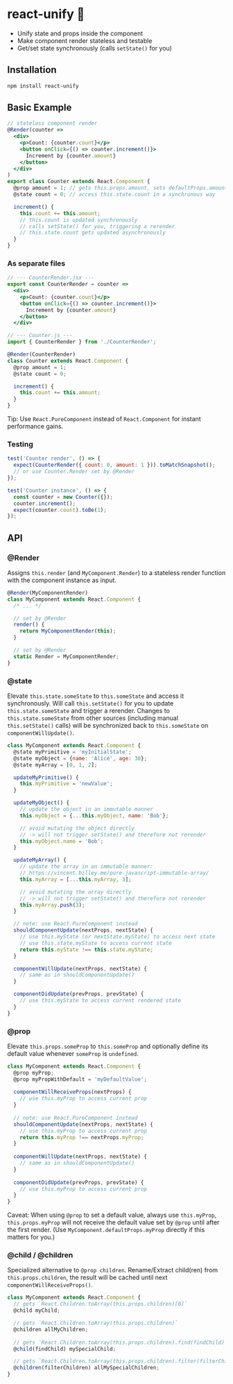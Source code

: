 # react-unify 💍
* Unify state and props inside the component
* Make component render stateless and testable
* Get/set state synchronously (calls `setState()` for you)

## Installation
```sh
npm install react-unify
```

## Basic Example

```jsx
// stateless component render
@Render(counter => 
  <div>
    <p>Count: {counter.count}</p>
    <button onClick={() => counter.increment()}>
      Increment by {counter.amount}
    </button>
  </div>
)
export class Counter extends React.Component {
  @prop amount = 1; // gets this.props.amount, sets defaultProps.amount
  @state count = 0; // access this.state.count in a synchronous way

  increment() {
    this.count += this.amount;
    // this.count is updated synchronously
    // calls setState() for you, triggering a rerender
    // this.state.count gets updated asynchronously
  }
}
```

### As separate files

```jsx
// --- CounterRender.jsx ---
export const CounterRender = counter =>
  <div>
    <p>Count: {counter.count}</p>
    <button onClick={() => counter.increment()}>
      Increment by {counter.amount}
    </button>
  </div>
```

```jsx
// --- Counter.js ---
import { CounterRender } from './CounterRender';

@Render(CounterRender)
class Counter extends React.Component {
  @prop amount = 1;
  @state count = 0;

  increment() {
    this.count += this.amount;
  }
}
```

Tip: Use `React.PureComponent` instead of `React.Component` for instant performance gains.

### Testing

```jsx
test('Counter render', () => {
  expect(CounterRender({ count: 0, amount: 1 })).toMatchSnapshot();
  // or use Counter.Render set by @Render
});

test('Counter instance', () => {
  const counter = new Counter({});
  counter.increment();
  expect(counter.count).toBe(1);
});
```

## API

### @Render

Assigns `this.render` (and `MyComponent.Render`) to a stateless render function with the component instance as input.

```js
@Render(MyComponentRender)
class MyComponent extends React.Component {
  /* ... */

  // set by @Render
  render() {
    return MyComponentRender(this);
  }

  // set by @Render
  static Render = MyComponentRender;
}
```

### @state

Elevate `this.state.someState` to `this.someState` and access it synchronously. Will call `this.setState()` for you to update `this.state.someState` and trigger a rerender. Changes to `this.state.someState` from other sources (including manual `this.setState()` calls) will be synchronized back to `this.someState` on `componentWillUpdate()`.

```js
class MyComponent extends React.Component {
  @state myPrimitive = 'myInitialState';
  @state myObject = {name: 'Alice', age: 30};
  @state myArray = [0, 1, 2];

  updateMyPrimitive() {
    this.myPrimitive = 'newValue';
  }

  updateMyObject() {
    // update the object in an immutable manner
    this.myObject = {...this.myObject, name: 'Bob'};

    // avoid mutating the object directly 
    // -> will not trigger setState() and therefore not rerender
    this.myObject.name = 'Bob';
  }

  updateMyArray() {
    // update the array in an immutable manner:
    // https://vincent.billey.me/pure-javascript-immutable-array/
    this.myArray = [...this.myArray, 3];

    // avoid mutating the array directly 
    // -> will not trigger setState() and therefore not rerender
    this.myArray.push(3);
  }

  // note: use React.PureComponent instead
  shouldComponentUpdate(nextProps, nextState) {
    // use this.myState (or nextState.myState) to access next state
    // use this.state.myState to access current state
    return this.myState !== this.state.myState;
  }

  componentWillUpdate(nextProps, nextState) {
    // same as in shouldComponentUpdate()
  }

  componentDidUpdate(prevProps, prevState) {
    // use this.myState to access current rendered state
  }
}

```

### @prop

Elevate `this.props.someProp` to `this.someProp` and optionally define its default value whenever `someProp` is `undefined`.

```js
class MyComponent extends React.Component {
  @prop myProp;
  @prop myPropWithDefault = 'myDefaultValue';
  
  componentWillReceiveProps(nextProps) {
    // use this.myProp to access current prop
  }
  
  // note: use React.PureComponent instead
  shouldComponentUpdate(nextProps, nextState) {
    // use this.myProp to access current prop
    return this.myProp !== nextProps.myProp;
  }
  
  componentWillUpdate(nextProps, nextState) {
    // same as in shouldComponentUpdate()
  }
  
  componentDidUpdate(prevProps, prevState) {
    // use this.myProp to access current prop
  }
}
```

Caveat: When using `@prop` to set a default value, always use `this.myProp`, `this.props.myProp` will not receive the default value set by `@prop` until after the first render. (Use `MyComponent.defaultProps.myProp` directly if this matters for you.)

### @child / @children
Specialized alternative to `@prop children`. Rename/Extract child(ren) from `this.props.children`, the result will be cached until next `componentWillReceiveProps()`.

```js
class MyComponent extends React.Component {
  // gets `React.Children.toArray(this.props.children)[0]`
  @child myChild;

  // gets `React.Children.toArray(this.props.children)`
  @children allMyChildren; 
  
  // gets `React.Children.toArray(this.props.children).find(findChild)`
  @child(findChild) mySpecialChild;

  // gets `React.Children.toArray(this.props.children).filter(filterChildren)`
  @children(filterChildren) allMySpecialChildren; 
}
```